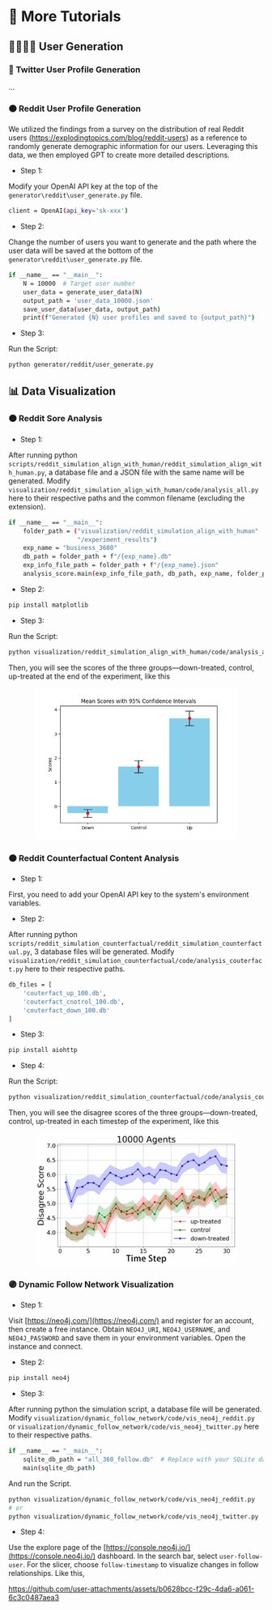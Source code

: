 # 🚢 More Tutorials

## 👨‍👨‍👧‍👦 User Generation

### 🔵 Twitter User Profile Generation

...

### 🟠 Reddit User Profile Generation

We utilized the findings from a survey on the distribution of real Reddit users (https://explodingtopics.com/blog/reddit-users) as a reference to randomly generate demographic information for our users. Leveraging this data, we then employed GPT to create more detailed descriptions.

- Step 1:

Modify your OpenAI API key at the top of the `generator\reddit\user_generate.py` file.

```bash
client = OpenAI(api_key='sk-xxx')
```

- Step 2:

Change the number of users you want to generate and the path where the user data will be saved at the bottom of the `generator\reddit\user_generate.py` file.

```bash
if __name__ == "__main__":
    N = 10000  # Target user number
    user_data = generate_user_data(N)
    output_path = 'user_data_10000.json'
    save_user_data(user_data, output_path)
    print(f"Generated {N} user profiles and saved to {output_path}")
```

- Step 3:

Run the Script:

```bash
python generator/reddit/user_generate.py
```

## 📊 Data Visualization

### 🟠 Reddit Sore Analysis

- Step 1:

After running python `scripts/reddit_simulation_align_with_human/reddit_simulation_align_with_human.py`, a database file and a JSON file with the same name will be generated. Modify `visualization/reddit_simulation_align_with_human/code/analysis_all.py` here to their respective paths and the common filename (excluding the extension).

```bash
if __name__ == "__main__":
    folder_path = ("visualization/reddit_simulation_align_with_human"
                   "/experiment_results")
    exp_name = "business_3600"
    db_path = folder_path + f"/{exp_name}.db"
    exp_info_file_path = folder_path + f"/{exp_name}.json"
    analysis_score.main(exp_info_file_path, db_path, exp_name, folder_path)
```

- Step 2:

```bash
pip install matplotlib
```

- Step 3:

Run the Script:

```bash
python visualization/reddit_simulation_align_with_human/code/analysis_all.py
```

Then, you will see the scores of the three groups—down-treated, control, up-treated at the end of the experiment, like this

<p align="center">
  <img src='../visualization/reddit_simulation_align_with_human/experiment_results/score_business_3600.png' width=400>
</p>

### 🟠 Reddit Counterfactual Content Analysis

- Step 1:

First, you need to add your OpenAI API key to the system's environment variables.

- Step 2:

After running python `scripts/reddit_simulation_counterfactual/reddit_simulation_counterfactual.py`, 3 database files will be generated. Modify `visualization/reddit_simulation_counterfactual/code/analysis_couterfact.py` here to their respective paths.

```bash
db_files = [
    'couterfact_up_100.db',
    'couterfact_cnotrol_100.db',
    'couterfact_down_100.db'
]
```

- Step 3:

```bash
pip install aiohttp
```

- Step 4:

Run the Script:

```bash
python visualization/reddit_simulation_counterfactual/code/analysis_couterfact.py
```

Then, you will see the disagree scores of the three groups—down-treated, control, up-treated in each timestep of the experiment, like this

<p align="center">
  <img src='../visualization/reddit_simulation_counterfactual/result/example.png' width=400>
</p>

### 🟣 Dynamic Follow Network Visualization

- Step 1:

Visit [https://neo4j.com/](https://neo4j.com/) and register for an account, then create a free instance.
Obtain `NEO4J_URI`, `NEO4J_USERNAME`, and `NEO4J_PASSWORD` and save them in your environment variables.
Open the instance and connect.

- Step 2:

```bash
pip install neo4j
```

- Step 3:

After running python the simulation script, a database file will be generated. Modify `visualization/dynamic_follow_network/code/vis_neo4j_reddit.py` or `visualization/dynamic_follow_network/code/vis_neo4j_twitter.py` here to their respective paths.

```bash
if __name__ == "__main__":
    sqlite_db_path = "all_360_follow.db"  # Replace with your SQLite database path
    main(sqlite_db_path)
```

And run the Script.

```bash
python visualization/dynamic_follow_network/code/vis_neo4j_reddit.py
# or
python visualization/dynamic_follow_network/code/vis_neo4j_twitter.py
```

- Step 4:

Use the explore page of the [https://console.neo4j.io/](https://console.neo4j.io/) dashboard. In the search bar, select `user-follow-user`. For the slicer, choose `follow-timestamp` to visualize changes in follow relationships. Like this,

https://github.com/user-attachments/assets/b0628bcc-f29c-4da6-a061-6c3c0487aea3
